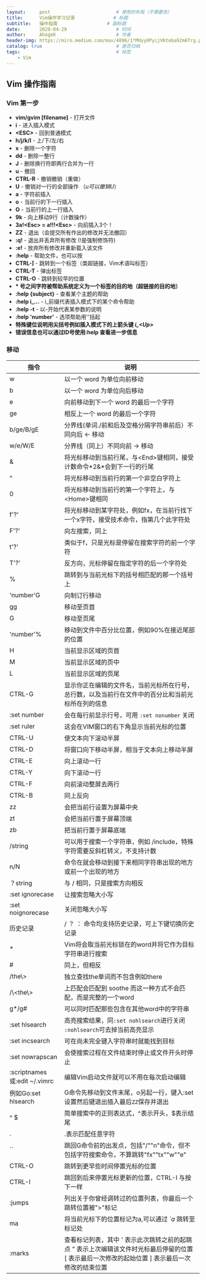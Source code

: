 ```yaml
---
layout:     post                        # 使用的布局（不需要改）
title:      Vim操作学习记录              # 标题
subtitle:   操作指南                  # 副标题
date:       2020-04-29                  # 时间
author:     AhogeK                      # 作者
header-img: https://miro.medium.com/max/4896/1*MUyy8PyijV6teba92mATrg.png     # 这篇文章标题背景图片
catalog: true                           # 是否归档
tags:                                   # 标签
    - Vim
---
```

## Vim 操作指南
### Vim 第一步
* **vim/gvim [filename]** - 打开文件
* **i** - 进入插入模式
* **\<ESC>** - 回到普通模式
* **h/j/k/l** - 上/下/左/右 
* **x** - 删除一个字符
* **dd** - 删除一整行
* **J** - 删除换行符即两行合并为一行
* **u** - 撤回
* **CTRL-R** - 撤销撤销（重做）
* **U** - 撤销对一行的全部操作 （*u可以撤销U*）
* **a** - 字符前插入
* **o** - 当前行的下一行插入
* **O** - 当前行的上一行插入
* **9k** - 向上移动9行（计数操作）
* **3a!\<Esc> = a!!!\<Esc>** - 向前插入3个！
* **ZZ** - 退出（会提交所有作出的修改并无法撤回）
* **:q!** - 退出并丢弃所有修改 (!是强制修饰符)
* **:e!** - 放弃所有修改并重新载入该文件
* **:help** - 帮助文件，也可以按<F1>
* **CTRL-]** - 跳转到一个标签（类超链接，Vim术语叫标签）
* **CTRL-T** - 弹出标签
* **CTRL-O** - 跳转到较早的位置
* **\* 号之间字符被帮助系统定义为一个标签的目的地（超链接的目的地）**
* **:help {subject}** - 查看某个主题的帮助
* **:help i_...** - i_前缀代表插入模式下的某个命令帮助
* **:help -t** - 以-开始代表某参数的说明
* **:help 'number'** - 选项帮助用''括起
* **特殊键位说明用尖括号例如插入模式下的上箭头键 *i_\<Up>***
* **错误信息也可以通过ID号使用:help 查看进一步信息**

### 移动

| 指令 | 说明 |
| --- | --- |
| w | 以一个 word 为单位向前移动 |
| b | 以一个 word 为单位向后移动 |
| e | 向前移动到下一个 word 的最后一个字符 |
| ge | 相反上一个 word 的最后一个字符 |
| b/ge/B/gE | 分界线(单词./前和后及空格分隔字符串前后）不同向后 <- 移动 |
| w/e/W/E | 分界线（同上）不同向前 -> 移动 |
| & | 将光标移动到当前行尾，与\<End>键相同，接受计数命令*2&*会到下一行的行尾 |
| ^ | 将光标移动到当前行的第一个非空白字符上 |
| 0 | 将光标移动到当前行的第一个字符上，与\<Home>键相同 |
| f'?' | 将光标移动到某字符处，例如fx，在当前行找下一个x字符，接受技术命令，指第几个此字符处 |
| F'?' | 向左搜索，同上 |
| t'?' | 类似于f，只是光标是停留在搜索字符的前一个字符 |
| T'?' | 反方向，光标停留在指定字符的后一个字符处 |
| % | 跳转到与当前光标下的括号相匹配的那一个括号上 |
| 'number'G | 向制订行移动 |
| gg | 移动至页首 |
| G | 移动至页尾 |
| 'number'% | 移动到文件中百分比位置，例如90%在接近尾部的位置 |
| H | 当前显示区域的页首 |
| M | 当前显示区域的页中 |
| L | 当前显示区域的页尾 |
| CTRL-G | 显示你正在编辑的文件名，当前光标所在行号，总行数，以及当前行在文件中的百分比和当前光标所在列的信息 |
| :set number | 会在每行前显示行号，可用 `:set nonumber` 关闭 |
| :set ruler | 这会在VIM窗口的右下角显示当前光标的位置 |
| CTRL-U | 使文本向下滚动半屏 |
| CTRL-D | 将窗口向下移动半屏，相当于文本向上移动半屏 |
| CTRL-E | 向上滚动一行 |
| CTRL-Y | 向下滚动一行 |
| CTRL-F | 向前滚动整屏去两行 |
| CTRL-B | 同上反向 |
| zz | 会把当前行设置为屏幕中央 |
| zt | 会把当前行置于屏幕顶端 |
| zb | 把当前行置于屏幕底端 |
| /string | 可以用于搜索一个字符串，例如 /include，特殊字符需要反斜杠转义，不支持计数 |
| n/N | 命令在就会移动到接下来相同字符串出现的地方或前一个出现的地方 |
| ？string | 与 / 相同，只是搜索方向相反 |
| :set ignorecase | 让搜索忽略大小写 |
| :set noignorecase | 关闭忽略大小写 |
| 历史记录 | / ？ ： 命令均支持历史记录，可上下键切换历史记录 |
| * | Vim将会取当前光标锁在的word并将它作为目标字符串进行搜索 |
| # | 同上，但相反 |
| /the\\> | 独立查找the单词而不包含例如there |
| /\\<the\\> | 上匹配会匹配到 soothe 而这一种方式不会匹配，而是完整的一个word |
| g*/g# | 可以同时匹配那些包含在其他word中的字符串 |
| :set hlsearch | 高亮搜索结果，同``:set nohlsearch``进行关闭 ``:nohlsearch``可去掉当前高亮显示|
| :set incsearch | 可在尚未完全键入字符串时就能找到目标 |
| :set nowrapscan | 会使搜索过程在文件结束时停止或文件开头时停止 |
| :scriptnames或:edit ~/.vimrc | 编辑Vim启动文件就可以不用在每次启动编辑 |
| 例如Go:set hlsearch<Esc> | G命令先移动到文件末尾，o另起一行，键入:set设置然后<Esc>键退出插入最后``ZZ``保存并退出 |
| ^ $ | 简单搜索中的正则表达式，^表示开头，$表示结尾 |
| . | .表示匹配任意字符 |
| `` | 跳回G命令前的出发点，包括"/""n"命令，但不包括字符搜索命令，不算跳转"fx""tx""w""e" |
| CTRL-O | 跳转到更早些时间停置光标的位置 |
| CTRL-I | 跳回到后来停置光标更新的位置，CTRL-I 与按下<Tab>一样 |
| :jumps | 列出关于你曾经调转过的位置列表，你最后一个跳转位置被">"标记 |
| ma | 将当前光标下的位置标记为a,可以通过 *`a* 跳转至标记处 |
| :marks | 查看标记列表，其中 ' 表示此次跳转之前的起跳点 ” 表示上次编辑该文件时光标最后停留的位置 [ 表示最后一次修改的起始位置 ] 表示最后一次修改的结束位置 |